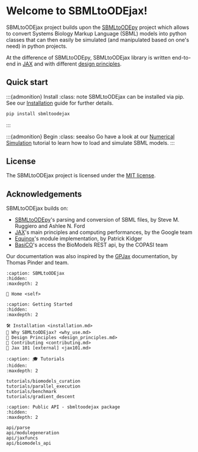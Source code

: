 # Welcome to SBMLtoODEjax!

SBMLtoODEjax project builds upon the [SBMLtoODEpy](https://github.com/AnabelSMRuggiero/sbmltoodepy) project which allows to convert
Systems Biology Markup Language (SBML) models into python classes that can then easily be
simulated (and manipulated based on one's need) in python projects.

At the difference of SBMLtoODEpy, SBMLtoODEjax library is written end-to-end in [JAX](https://github.com/google/jax) 
and with different [design principles](./design_principles.md).

## Quick start

:::{admonition} Install
:class: note
SBMLtoODEjax can be installed via pip. See our [Installation](./installation.md) guide for further details.
```bash
pip install sbmltoodejax
```
:::

:::{admonition} Begin
:class: seealso
Go have a look at our [Numerical Simulation](./tutorials/biomodels_curation.ipynb) tutorial to learn how to load and simulate SBML models.
:::

## License

The SBMLtoODEjax project is licensed under the [MIT license](https://github.com/flowersteam/sbmltoodejax/blob/main/LICENSE).

## Acknowledgements
SBMLtoODEjax builds on:
* [SBMLtoODEpy](https://github.com/AnabelSMRuggiero/sbmltoodepy)'s parsing and conversion of SBML files, by Steve M. Ruggiero and Ashlee N. Ford
* [JAX](https://github.com/google/jax)'s main principles and computing performances, by the Google team
* [Equinox](https://github.com/patrick-kidger/equinox)'s module implementation, by Patrick Kidger
* [BasiCO](https://github.com/copasi/basico/blob/d058c10dd51f2c3e926efeaa29c6194f86bfdc90/basico/biomodels.py)'s access the BioModels REST api, by the COPASI team

Our documentation was also inspired by the [GPJax](https://docs.jaxgaussianprocesses.com/) documentation, by Thomas Pinder and team.



```{toctree}
:caption: SBMLtoODEjax
:hidden: 
:maxdepth: 2

🏡 Home <self>
```

```{toctree}
:caption: Getting Started
:hidden: 
:maxdepth: 2

🛠️ Installation <installation.md>
👀 Why SBMLtoODEjax? <why_use.md>
🎨 Design Principles <design_principles.md>
🤝 Contributing <contributing.md>
📎 Jax 101 [external] <jax101.md>
```

```{toctree}
:caption: 🎓 Tutorials
:hidden:
:maxdepth: 2

tutorials/biomodels_curation
tutorials/parallel_execution
tutorials/benchmark
tutorials/gradient_descent
```

```{toctree}
:caption: Public API - sbmltoodejax package
:hidden:
:maxdepth: 2

api/parse
api/modulegeneration
api/jaxfuncs
api/biomodels_api
```